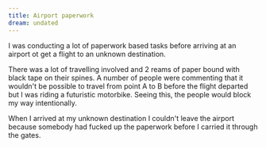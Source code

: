 ```yaml
---
title: Airport paperwork
dream: undated
---
```


I was conducting a lot of paperwork based tasks before arriving at an airport ot get a flight to an unknown destination.

There was a lot of travelling involved and 2 reams of paper bound with black tape on their spines. A number of people were commenting that it wouldn't be possible to travel from point A to B before the flight departed but I was riding a futuristic motorbike. Seeing this, the people would block my way intentionally.

When I arrived at my unknown destination I couldn't leave the airport because somebody had fucked up the paperwork before I carried it through the gates.